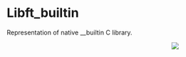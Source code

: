 # Libft_builtin
Representation of native __builtin C library.

<div style="text-align:center; margin-left: 50%"><img src ="https://unit.ua/img/vi.jpg" /></div>
